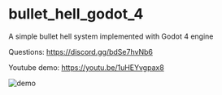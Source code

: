 # bullet_hell_godot_4

A simple bullet hell system implemented with Godot 4 engine

Questions: 
https://discord.gg/bdSe7hvNb6

Youtube demo: https://youtu.be/1uHEYvgpax8


![demo](https://github.com/imperativelyfunctional/bullet_hell_godot_4/blob/main/demo.gif)

